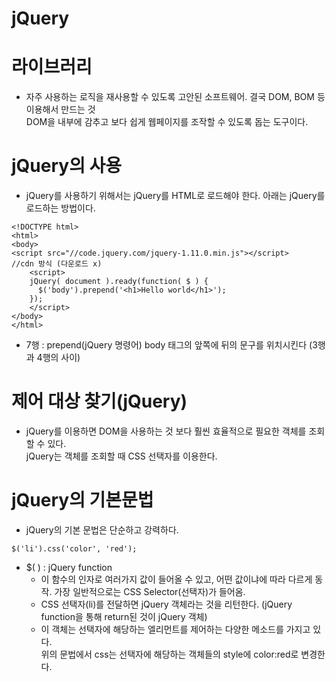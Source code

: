 jQuery
=======

# 라이브러리
* 자주 사용하는 로직을 재사용할 수 있도록 고안된 소프트웨어. 결국 DOM, BOM 등 이용해서 만드는 것   
DOM을 내부에 감추고 보다 쉽게 웹페이지를 조작할 수 있도록 돕는 도구이다.

# jQuery의 사용
* jQuery를 사용하기 위해서는 jQuery를 HTML로 로드해야 한다. 아래는 jQuery를 로드하는 방법이다.
```
<!DOCTYPE html>
<html>
<body>
<script src="//code.jquery.com/jquery-1.11.0.min.js"></script>
//cdn 방식 (다운로드 x)
    <script>
    jQuery( document ).ready(function( $ ) {
      $('body').prepend('<h1>Hello world</h1>');
    });
    </script>
</body>
</html>
```
* 7행 : prepend(jQuery 명령어) body 태그의 앞쪽에 뒤의 문구를 위치시킨다 (3행과 4행의 사이)

# 제어 대상 찾기(jQuery)
* jQuery를 이용하면 DOM을 사용하는 것 보다 훨씬 효율적으로 필요한 객체를 조회할 수 있다.   
jQuery는 객체를 조회할 때 CSS 선택자를 이용한다.

# jQuery의 기본문법
* jQuery의 기본 문법은 단순하고 강력하다. 
```
$('li').css('color', 'red');
```
* $( ) :  jQuery function
  * 이 함수의 인자로 여러가지 값이 들어올 수 있고, 어떤 값이냐에 따라 다르게 동작. 가장 일반적으로는 CSS Selector(선택자)가 들어옴.
  * CSS 선택자(li)를 전달하면 jQuery 객체라는 것을 리턴한다. (jQuery function을 통해 return된 것이 jQuery 객체)
  * 이 객체는 선택자에 해당하는 엘리먼트를 제어하는 다양한 메소드를 가지고 있다.   
    위의 문법에서 css는 선택자에 해당하는 객체들의 style에 color:red로 변경한다.
